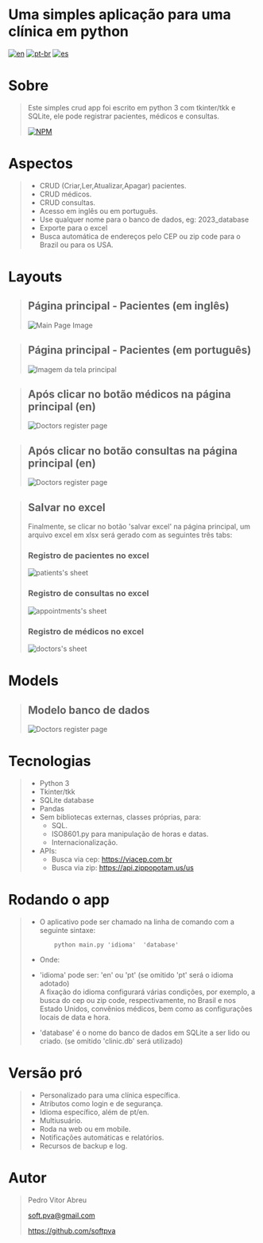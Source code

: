 # **Uma simples aplicação para uma clínica em python**
[![en](https://img.shields.io/badge/lang-en-red.svg)](./README.md)
[![pt-br](https://img.shields.io/badge/lang-pt--br-green.svg)](./README.pt-br.md)
[![es](https://img.shields.io/badge/lang-es-yellow.svg)](./README.es.md)
 
# Sobre
> Este simples crud app foi escrito em python 3 com tkinter/tkk e SQLite, ele pode registrar pacientes, médicos e consultas.
>
> [![NPM](https://img.shields.io/npm/l/react)](./LICENSE) 

# Aspectos
> - CRUD (Criar,Ler,Atualizar,Apagar) pacientes.
> - CRUD médicos.
> - CRUD consultas.
> - Acesso em inglês ou em português.
> - Use qualquer nome para o banco de dados, eg: 2023_database
> - Exporte para o excel
> - Busca automática de endereços pelo CEP ou zip code para o Brazil ou para os USA.

# Layouts
> ## Página principal - Pacientes (em inglês)
> ![Main Page Image](src/images/main_page.gif)  

> ## Página principal - Pacientes (em português)
> ![Imagem da tela principal](src/images/tela_principal.gif)  

> ## Após clicar no botão médicos na página principal (en)
> ![Doctors register page](src/images/doctor_page.gif)  

> ## Após clicar no botão consultas na página principal (en)
> ![Doctors register page](src/images/appoint_page.gif)  

> ## Salvar no excel
> Finalmente, se clicar no botão 'salvar excel' na página principal, um arquivo excel em xlsx será gerado com as seguintes três tabs:
> ### Registro de pacientes no excel
> ![patients's sheet](src/images/patients_xlsx.gif)
> ### Registro de consultas no excel
> ![appointments's sheet](src/images/appointments_xlsx.gif) 
> ### Registro de médicos no excel
> ![doctors's sheet](src/images/doctors_xlsx.gif)

# Models
> ## Modelo banco de dados
> ![Doctors register page](src/images/model.gif) 

# Tecnologias
> - Python 3
> - Tkinter/tkk
> - SQLite database
> - Pandas
> - Sem bibliotecas externas, classes próprias, para:
>     - SQL.
>     - ISO8601.py para manipulação de horas e datas.
>     - Internacionalização.
> - APIs:
>     - Busca via cep: https://viacep.com.br
>     - Busca via zip: https://api.zippopotam.us/us

# Rodando o app
> - O aplicativo pode ser chamado na linha de comando com a seguinte sintaxe:  
>
>           python main.py 'idioma'  'database'   
>
> - Onde:  
> - 'idioma' pode ser: 'en' ou 'pt' (se omitido 'pt' será o idioma adotado)  
>    A fixação do idioma configurará várias condições, por exemplo, a busca do cep ou zip code, respectivamente, no Brasil e nos Estado Unidos, convênios médicos, bem como as configurações locais de data e hora.
> - 'database' é o nome do banco de dados em SQLite a ser lido ou criado. (se omitido 'clinic.db' será utilizado)

# Versão pró
> - Personalizado para uma clínica específica.
> - Atributos como login e de segurança.
> - Idioma específico, além de pt/en.
> - Multiusuário.
> - Roda na web ou em mobile.
> - Notificações automáticas e relatórios.
> - Recursos de backup e log.


# Autor
> Pedro Vitor Abreu
>
> <soft.pva@gmail.com>
>
> <https://github.com/softpva>